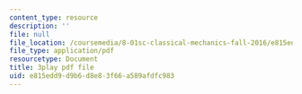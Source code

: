 ```yaml
---
content_type: resource
description: ''
file: null
file_location: /coursemedia/8-01sc-classical-mechanics-fall-2016/e815edd9d9b6d8e83f66a589afdfc983_NiCMMn12CIs.pdf
file_type: application/pdf
resourcetype: Document
title: 3play pdf file
uid: e815edd9-d9b6-d8e8-3f66-a589afdfc983
---
```

